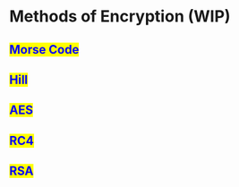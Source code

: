 # Methods of Encryption (WIP)

## <mark style="color:blue;">**Morse Code**</mark>



## <mark style="color:blue;">Hill</mark>



## <mark style="color:blue;">AES</mark>



## <mark style="color:blue;">RC4</mark>



## <mark style="color:blue;">RSA</mark>

